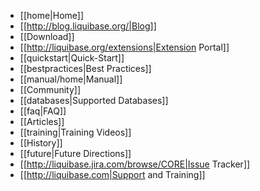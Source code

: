   * [[home|Home]]
  * [[http://blog.liquibase.org/|Blog]]
  * [[Download]]
  * [[http://liquibase.org/extensions|Extension Portal]]
  * [[quickstart|Quick-Start]]
  * [[bestpractices|Best Practices]]
  * [[manual/home|Manual]]
  * [[Community]]
  * [[databases|Supported Databases]]
  * [[faq|FAQ]]
  * [[Articles]]
  * [[training|Training Videos]]
  * [[History]]
  * [[future|Future Directions]]
  * [[http://liquibase.jira.com/browse/CORE|Issue Tracker]]
  * [[http://liquibase.com|Support and Training]]
